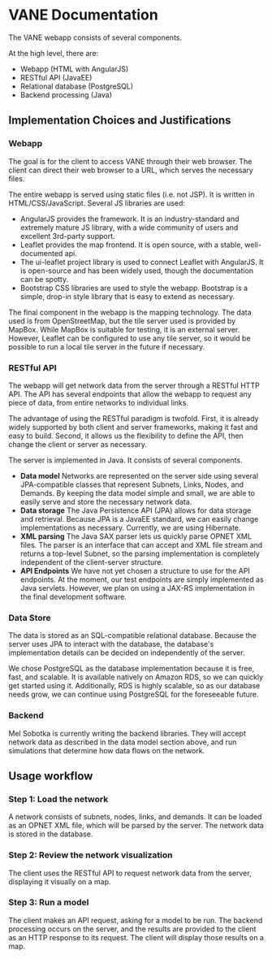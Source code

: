 # VANE Documentation

The VANE webapp consists of several components.

At the high level, there are:

- Webapp (HTML with AngularJS)
- RESTful API (JavaEE)
- Relational database (PostgreSQL)
- Backend processing (Java)

## Implementation Choices and Justifications

### Webapp

The goal is for the client to access VANE through their web browser. The client can direct their web browser to a URL, which serves the necessary files.

The entire webapp is served using static files (i.e. not JSP). It is written in HTML/CSS/JavaScript. Several JS libraries are used:

- AngularJS provides the framework. It is an industry-standard and extremely mature JS library, with a wide community of users and excellent 3rd-party support.
- Leaflet provides the map frontend. It is open source, with a stable, well-documented api.
- The ui-leaflet project library is used to connect Leaflet with AngularJS. It is open-source and has been widely used, though the documentation can be spotty.
- Bootstrap CSS libraries are used to style the webapp. Bootstrap is a simple, drop-in style library that is easy to extend as necessary.
  
The final component in the webapp is the mapping technology. The data used is from OpenStreetMap, but the tile server used is provided by MapBox. While MapBox is suitable for testing, it is an external server. However, Leaflet can be configured to use any tile server, so it would be possible to run a local tile server in the future if necessary.

### RESTful API

The webapp will get network data from the server through a RESTful HTTP API. The API has several endpoints that allow the webapp to request any piece of data, from entire networks to individual links.

The advantage of using the RESTful paradigm is twofold. First, it is already widely supported by both client and server frameworks, making it fast and easy to build. Second, it allows us the flexibility to define the API, then change the client or server as necessary.

The server is implemented in Java. It consists of several components.

- **Data model** Networks are represented on the server side using several JPA-compatible classes that represent Subnets, Links, Nodes, and Demands. By keeping the data model simple and small, we are able to easily serve and store the necessary network data.
- **Data storage** The Java Persistence API (JPA) allows for data storage and retrieval. Because JPA is a JavaEE standard, we can easily change implementations as necessary. Currently, we are using Hibernate. 
- **XML parsing** The Java SAX parser lets us quickly parse OPNET XML files. The parser is an interface that can accept and XML file stream and returns a top-level Subnet, so the parsing implementation is completely independent of the client-server structure.
- **API Endpoints** We have not yet chosen a structure to use for the API endpoints. At the moment, our test endpoints are simply implemented as Java servlets. However, we plan on using a JAX-RS implementation in the final development software.

### Data Store

The data is stored as an SQL-compatible relational database. Because the server uses JPA to interact with the database, the database's implementation details can be decided on independently of the server.

We chose PostgreSQL as the database implementation because it is free, fast, and scalable. It is available natively on Amazon RDS, so we can quickly get started using it. Additionally, RDS is highly scalable, so as our database needs grow, we can continue using PostgreSQL for the foreseeable future.

### Backend

Mel Sobotka is currently writing the backend libraries. They will accept network data as described in the data model section above, and run simulations that determine how data flows on the network.


## Usage workflow

### Step 1: Load the network

A network consists of subnets, nodes, links, and demands. It can be loaded as an OPNET XML file, which will be parsed by the server. The network data is stored in the database.

### Step 2: Review the network visualization

The client uses the RESTful API to request network data from the server, displaying it visually on a map.

### Step 3: Run a model

The client makes an API request, asking for a model to be run. The backend processing occurs on the server, and the results are provided to the client as an HTTP response to its request. The client will display those results on a map.

